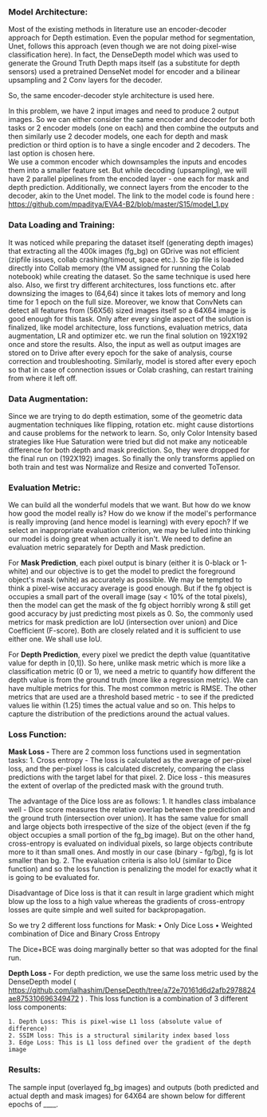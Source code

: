 ### Model Architecture:
Most of the existing methods in literature use an encoder-decoder approach for Depth estimation. Even the popular method for segmentation, Unet, follows this approach (even though we are not doing pixel-wise classification here). In fact, the DenseDepth model which was used to generate the Ground Truth Depth maps itself (as a substitute for depth sensors) used a pretrained DenseNet model for encoder and a bilinear upsampling and 2 Conv layers for the decoder. 

So, the same encoder-decoder style architecture is used here. 

In this problem, we have 2 input images and need to produce 2 output images. So we can either consider the same encoder and decoder for both tasks or 2 encoder models (one on each) and then combine the outputs and then similarly use 2 decoder models, one each for depth and mask prediction or third option is to have a single encoder and 2 decoders. The last option is chosen here.  
We use a common encoder which downsamples the inputs and encodes them into a smaller feature set. But while decoding (upsampling), we will have 2 parallel pipelines from the encoded layer - one each for mask and depth prediction. Additionally, we connect layers from the encoder to the decoder, akin to the Unet model.  The link to the model code is found here : https://github.com/mpaditya/EVA4-B2/blob/master/S15/model_1.py

### Data Loading and Training:
It was noticed while preparing the dataset itself (generating depth images) that extracting all the 400k images (fg_bg) on GDrive was not efficient (zipfile issues, collab crashing/timeout, space etc.). So zip file is loaded directly into Collab memory (the VM assigned for running the Colab notebook) while creating the dataset. So the same technique is used here also. Also, we first try different architectures, loss functions etc. after downsizing the images to (64,64) since it takes lots of memory and long time for 1 epoch on the full size. Moreover, we know that ConvNets can detect all features from (56X56) sized images itself so a 64X64 image is good enough for this task. Only after every single aspect of the solution is finalized, like model architecture, loss functions, evaluation metrics, data augmentation, LR and optimizer etc. we run the final solution on 192X192 once and store the results. 
Also, the input as well as output images are stored on to Drive after every epoch for the sake of analysis, course correction and troubleshooting. Similarly, model is stored after every epoch so that in case of connection issues or Colab crashing, can restart training from where it left off. 


### Data Augmentation:
Since we are trying to do depth estimation, some of the geometric data augmentation techniques like flipping, rotation etc. might cause distortions and cause problems for the network to learn. So, only Color Intensity based strategies like Hue Saturation were tried but did not make any noticeable difference for both depth and mask prediction. So, they were dropped for the final run on (192X192) images. So finally the only transforms applied on both train and test was Normalize and Resize and converted ToTensor.


### Evaluation Metric:
We can build all the wonderful models that we want. But how do we know how good the model really is? How do we know if the model's performance is really improving (and hence model is learning) with every epoch? If we select an inappropriate evaluation criterion, we may be lulled into thinking our model is doing great when actually it isn't. 
We need to define an evaluation metric separately for Depth and Mask prediction. 

For **Mask Prediction**, each pixel output is binary (either it is 0-black or 1-white) and our objective is to get the model to predict the foreground object's mask (white) as accurately as possible. 
We may be tempted to think a pixel-wise accuracy average is good enough. But if the fg object is occupies a small part of the overall image (say < 10% of the total pixels), then the model can get the mask of the fg object horribly wrong & still get good accuracy by just predicting most pixels as 0. 
So, the commonly used metrics for mask prediction are IoU (intersection over union) and Dice Coefficient (F-score). Both are closely related and it is sufficient to use either one. We shall use IoU.

For **Depth Prediction**, every pixel we predict the depth value (quantitative value for depth in [0,1]). So here, unlike mask metric which is more like a classification metric (0 or 1), we need a metric to quantify how different the depth value is from the ground truth (more like a regression metric). We can have multiple metrics for this. The most common metric is RMSE. The other metrics that are used are a threshold based metric - to see if the predicted values lie within (1.25) times the actual value and so on. This helps to capture the distribution of the predictions around the actual values.


### Loss Function:

**Mask Loss -** There are 2 common loss functions used in segmentation tasks: 
	1. Cross entropy - The loss is calculated as the average of per-pixel loss, and the per-pixel loss is calculated discretely, comparing the class predictions with the target label for that pixel. 
	2. Dice loss - this measures the extent of overlap of the predicted mask with the ground truth.

The advantage of the Dice loss are as follows:
	1. It handles class imbalance well - Dice score measures the relative overlap between the prediction and the ground truth (intersection over union). It has the same value for small and large objects both irrespective of the size of the object (even if the fg object occupies a small portion of the fg_bg image). But on the other hand, cross-entropy is evaluated on individual pixels, so large objects contribute more to it than small ones. And mostly in our case (binary - fg/bg), fg is lot smaller than bg. 
	2. The evaluation criteria is also IoU (similar to Dice function) and so the loss function is penalizing the model for exactly what it is going to be evaluated for. 

Disadvantage of Dice loss is that it can result in large gradient which might blow up the loss to a high value whereas the gradients of cross-entropy losses are quite simple and well suited for backpropagation. 

So we try 2 different loss functions for Mask:
	• Only Dice Loss
	• Weighted combination of Dice and Binary Cross Entropy

The Dice+BCE was doing marginally better so that was adopted for the final run. 

**Depth Loss -** For depth prediction, we use the same loss metric used by the DenseDepth model ( https://github.com/ialhashim/DenseDepth/tree/a72e70161d6d2afb2978824ae875310696349472 )
. This loss function is a combination of 3 different loss components:

	1. Depth Loss: This is pixel-wise L1 loss (absolute value of difference)
	2. SSIM loss: This is a structural similarity index based loss
	3. Edge Loss: This is L1 loss defined over the gradient of the depth image

### Results:

The sample input (overlayed fg_bg images) and outputs (both predicted and actual depth and mask images) for 64X64 are shown below for different epochs of ____. 
